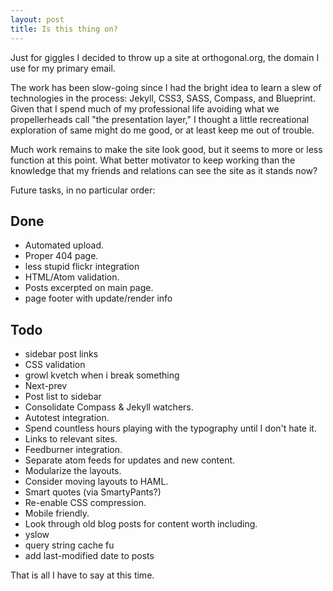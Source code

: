 ```yaml
---
layout: post
title: Is this thing on?
---
```

Just for giggles I decided to throw up a site at orthogonal.org, the domain I use for my primary email.

The work has been slow-going since I had the bright idea to learn a slew of technologies in the process:  Jekyll, CSS3, SASS, Compass, and Blueprint.  Given that I spend much of my professional life avoiding what we propellerheads call "the presentation layer," I thought a little recreational exploration of same might do me good, or at least keep me out of trouble.

Much work remains to make the site look good, but it seems to more or less function at this point.  What better motivator to keep working than the knowledge that my friends and relations can see the site as it stands now?

Future tasks, in no particular order:

## Done
* Automated upload.
* Proper 404 page.
* less stupid flickr integration
* HTML/Atom validation.
* Posts excerpted on main page.
* page footer with update/render info

## Todo
* sidebar post links
* CSS validation
* growl kvetch when i break something
* Next-prev
* Post list to sidebar
* Consolidate Compass & Jekyll watchers.
* Autotest integration.
* Spend countless hours playing with the typography until I don't hate it.
* Links to relevant sites.
* Feedburner integration.
* Separate atom feeds for updates and new content.
* Modularize the layouts.
* Consider moving layouts to HAML.
* Smart quotes (via SmartyPants?)
* Re-enable CSS compression.
* Mobile friendly.
* Look through old blog posts for content worth including.
* yslow
* query string cache fu
* add last-modified date to posts

That is all I have to say at this time.

